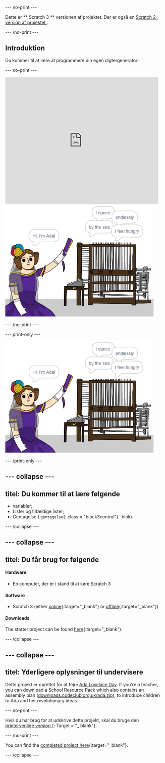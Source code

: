 \--- no-print \---

Dette er ** Scratch 3 ** versionen af projektet. Der er også en [ Scratch 2-version af projektet ](https://projects.raspberrypi.org/en/projects/poetry-generator-scratch2).

\--- /no-print \---

## Introduktion

Du kommer til at lære at programmere din egen digtergenerator!

\--- no-print \---

<div class="scratch-preview">
  <iframe allowtransparency="true" width="485" height="402" src="https://scratch.mit.edu/projects/embed/77844926/?autostart=false" frameborder="0" scrolling="no"></iframe>
  <img src="images/poetry-final.png">
</div>

\--- /no-print \---

\--- print-only \---

![spilskærmbillede](images/poetry-final.png)

\--- /print-only \---

## \--- collapse \---

## titel: Du kommer til at lære følgende

+ variabler;
+ Lister og tilfældige lister;
+ Gentagelse ( `gentagelse`{: class = "block3control"} -blok).

\--- /collapse \---

## \--- collapse \---

## titel: Du får brug for følgende

#### Hardware

+ En computer, der er i stand til at køre Scratch 3

#### Software

+ Scratch 3 (either [online](https://rpf.io/scratchon){:target="_blank"} or [offline](https://rpf.io/scratchoff){:target="_blank"})

#### Downloads

The starter project can be found [here](https://rpf.io/p/en/poetry-generator-go){:target="_blank"}.

\--- /collapse \---

## \--- collapse \---

## titel: Yderligere oplysninger til undervisere

Dette projekt er oprettet for at fejre [Ada Lovelace Day](https://findingada.com). If you're a teacher, you can download a School Resource Pack which also contains an assembly plan ([downloads.codeclub.org.uk/ada.zip](https://downloads.codeclub.org.uk/ada.zip)), to introduce children to Ada and her revolutionary ideas.

\--- no-print \---

Hvis du har brug for at udskrive dette projekt, skal du bruge den [ printervenlige version ](https://projects.raspberrypi.org/en/projects/poetry-generator/print) {: Target = "_ blank"}.

\--- /no-print \---

You can find the [completed project here](https://rpf.io/p/en/poetry-generator-get){:target="_blank"}.

\--- /collapse \---